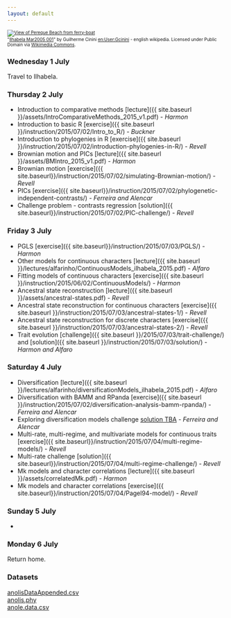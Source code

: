 ```yaml
---
layout: default
---
```


<p><font size=1>
<a href="http://commons.wikimedia.org/wiki/File:Ilhabela_Mar2005_001.jpg#/media/File:Ilhabela_Mar2005_001.jpg"><img src="http://upload.wikimedia.org/wikipedia/commons/thumb/9/9c/Ilhabela_Mar2005_001.jpg/1200px-Ilhabela_Mar2005_001.jpg" alt="View of Pereque Beach from ferry-boat"></a><br>"<a href="http://commons.wikimedia.org/wiki/File:Ilhabela_Mar2005_001.jpg#/media/File:Ilhabela_Mar2005_001.jpg">Ilhabela Mar2005 001</a>" by Guilherme Cinini <a href="//en.wikipedia.org/wiki/User:Gcinini" class="extiw" title="en:User:Gcinini">en:User:Gcinini</a> - english wikipedia. Licensed under Public Domain via <a href="//commons.wikimedia.org/wiki/">Wikimedia Commons</a>.</p>
</font>

### Wednesday 1 July
Travel to Ilhabela.

### Thursday 2 July
- Introduction to comparative methods [lecture]({{ site.baseurl }}/assets/IntroComparativeMethods_2015_v1.pdf) - *Harmon*
- Introduction to basic R [exercise]({{ site.baseurl }}/instruction/2015/07/02/Intro_to_R/) - *Buckner*
- Introduction to phylogenies in R [exercise]({{ site.baseurl }}/instruction/2015/07/02/introduction-phylogenies-in-R/) - *Revell*
- Brownian motion and PICs [lecture]({{ site.baseurl }}/assets/BMIntro_2015_v1.pdf) - *Harmon*
- Brownian motion [exercise]({{ site.baseurl}}/instruction/2015/07/02/simulating-Brownian-motion/) - *Revell*
- PICs [exercise]({{ site.baseurl}}/instruction/2015/07/02/phylogenetic-independent-contrasts/) - *Ferreira and Alencar*
- Challenge problem - contrasts regression [solution]({{ site.baseurl}}/instruction/2015/07/02/PIC-challenge/) - *Revell*



### Friday 3 July
- PGLS [exercise]({{ site.baseurl}}/instruction/2015/07/03/PGLS/) - *Harmon*
- Other models for continuous characters [lecture]({{ site.baseurl }}/lectures/alfarinho/ContinuousModels_ilhabela_2015.pdf) - *Alfaro*
- Fitting models of continuous characters [exercise]({{ site.baseurl }}/instruction/2015/06/02/ContinuousModels/) - *Harmon*
- Ancestral state reconstruction [lecture]({{ site.baseurl }}/assets/ancestral-states.pdf) - *Revell*
- Ancestral state reconstruction for continuous characters [exercise]({{ site.baseurl }}/instruction/2015/07/03/ancestral-states-1/) - *Revell*
- Ancestral state reconstruction for discrete characters [exercise]({{ site.baseurl }}/instruction/2015/07/03/ancestral-states-2/) - *Revell*
- Trait evolution [challenge]({{ site.baseurl }}/2015/07/03/trait-challenge/) and [solution]({{ site.baseurl }}/instruction/2015/07/03/solution/) - *Harmon and Alfaro*

### Saturday 4 July
- Diversification [lecture]({{ site.baseurl }}/lectures/alfarinho/diversificationModels_ilhabela_2015.pdf) - *Alfaro*
- Diversification with BAMM and RPanda [exercise]({{ site.baseurl }}/instruction/2015/07/02/diversification-analysis-bamm-rpanda/) - *Ferreira and Alencar*
- Exploring diversification models challenge [solution TBA]() - *Ferreira and Alencar*
- Multi-rate, multi-regime, and multivariate models for continuous traits [exercise]({{ site.baseurl}}/instruction/2015/07/04/multi-regime-models/) - *Revell*
- Multi-rate challenge [solution]({{ site.baseurl}}/instruction/2015/07/04/multi-regime-challenge/) - *Revell*
- Mk models and character correlations [lecture]({{ site.baseurl }}/assets/correlatedMk.pdf) - *Harmon*
- Mk models and character correlations [exercise]({{ site.baseurl}}/instruction/2015/07/04/Pagel94-model/) - *Revell*

### Sunday 5 July
-

### Monday 6 July
Return home.

### Datasets

<a href="https://drive.google.com/file/d/0B9R4DAZPUvjiV2VhTUxOTlRuQUU/edit?usp=sharing">anolisDataAppended.csv</a> <br>
<a href="https://drive.google.com/file/d/0B9R4DAZPUvjiSkl1aFY2TkNMVFk/edit?usp=sharing">anolis.phy</a><br>
<a href="http://www.phytools.org/Bogota2014/Exercise_1.1/anole.data.csv">anole.data.csv</a>
